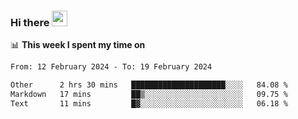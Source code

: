 ### Hi there <a href="https://www.gautamkrishnar.com/"><img src="https://media.giphy.com/media/hvRJCLFzcasrR4ia7z/giphy.gif" width="25px"></a>

📊 **This week I spent my time on**

<!--START_SECTION:waka-->

```txt
From: 12 February 2024 - To: 19 February 2024

Other      2 hrs 30 mins   █████████████████████░░░░   84.08 %
Markdown   17 mins         ██▒░░░░░░░░░░░░░░░░░░░░░░   09.75 %
Text       11 mins         █▓░░░░░░░░░░░░░░░░░░░░░░░   06.18 %
```

<!--END_SECTION:waka-->
